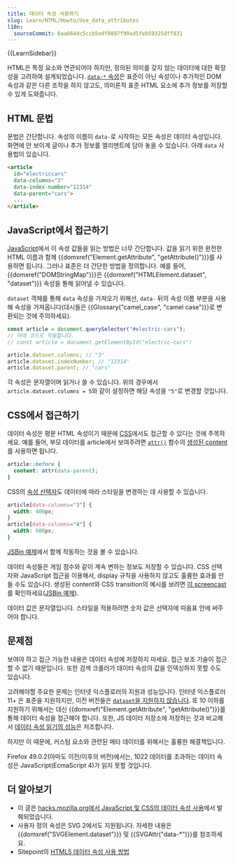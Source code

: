 ```yaml
---
title: 데이터 속성 사용하기
slug: Learn/HTML/Howto/Use_data_attributes
l10n:
  sourceCommit: 6aa664dc5ccb5edf0897f99ad5feb59325dff831
---
```


{{LearnSidebar}}

HTML은 특정 요소와 연관되어야 하지만, 정의된 의미를 갖지 않는 데이터에 대한 확장성을 고려하여 설계되었습니다. [`data-*` 속성](/ko/docs/Web/HTML/Global_attributes#dataset)은 표준이 아닌 속성이나 추가적인 DOM 속성과 같은 다른 조작을 하지 않고도, 의미론적 표준 HTML 요소에 추가 정보를 저장할 수 있게 도와줍니다.

## HTML 문법

문법은 간단합니다. 속성의 이름이 `data-`로 시작하는 모든 속성은 데이터 속성입니다. 화면에 안 보이게 글이나 추가 정보를 엘리멘트에 담아 놓을 수 있습니다. 아래 `data` 사용법이 있습니다.

```html
<article
  id="electriccars"
  data-columns="3"
  data-index-number="12314"
  data-parent="cars">
  ...
</article>
```

## JavaScript에서 접근하기

[JavaScript](/ko/docs/Web/JavaScript)에서 이 속성 값들을 읽는 방법은 너무 간단합니다. 값을 읽기 위한 완전한 HTML 이름과 함께 {{domxref("Element.getAttribute", "getAttribute()")}}를 사용하면 됩니다. 그러나 표준은 더 간단한 방법을 정의합니다. 예를 들어, {{domxref("DOMStringMap")}}은 {{domxref("HTMLElement.dataset", "dataset")}} 속성을 통해 읽어낼 수 있습니다.

`dataset` 객체를 통해 `data` 속성을 가져오기 위해선, `data-` 뒤의 속성 이름 부분을 사용해 속성을 가져옵니다(대시들은 {{Glossary("camel_case", "camel case")}}로 변환되는 것에 주의하세요).

```js
const article = document.querySelector("#electric-cars");
// 아래 코드도 작동합니다.
// const article = document.getElementById("electric-cars")

article.dataset.columns; // "3"
article.dataset.indexNumber; // "12314"
article.dataset.parent; // "cars"
```

각 속성은 문자열이며 읽거나 쓸 수 있습니다. 위의 경우에서 `article.dataset.columns = 5`와 같이 설정하면 해당 속성을 `"5"`로 변경할 것입니다.

## CSS에서 접근하기

데이터 속성은 평문 HTML 속성이기 때문에 [CSS](/ko/docs/Web/CSS)에서도 접근할 수 있다는 것에 주목하세요. 예를 들어, 부모 데이터를 article에서 보여주려면 [`attr()`](/ko/docs/Web/CSS/attr) 함수의 [생성된 content](/ko/docs/Web/CSS/content) 를 사용하면 됩니다.

```css
article::before {
  content: attr(data-parent);
}
```

CSS의 [속성 선택자](/ko/docs/Web/CSS/Attribute_selectors)도 데이터에 따라 스타일을 변경하는 데 사용할 수 있습니다.

```css
article[data-columns="3"] {
  width: 400px;
}
article[data-columns="4"] {
  width: 600px;
}
```

[JSBin 예제](http://jsbin.com/ujiday/2/edit)에서 함께 작동하는 것을 볼 수 있습니다.

데이터 속성들은 게임 점수와 같이 계속 변하는 정보도 저장할 수 있습니다. CSS 선택자와 JavaScript 접근을 이용해서, display 규칙을 사용하지 않고도 훌륭한 효과를 만들 수도 있습니다. 생성된 content와 CSS transition의 예시를 보려면 [이 screencast](http://www.youtube.com/watch?v=On_WyUB1gOk)를 확인하세요([JSBin 예제](http://jsbin.com/atawaz/3/edit)).

데이터 값은 문자열입니다. 스타일을 적용하려면 숫자 값은 선택자에 따옴표 안에 써주어야 합니다.

## 문제점

보여야 하고 접근 가능한 내용은 데이터 속성에 저장하지 마세요. 접근 보조 기술이 접근할 수 없기 때문입니다. 또한 검색 크롤러가 데이터 속성의 값을 인덱싱하지 못할 수도 있습니다.

고려해야할 주요한 문제는 인터넷 익스플로러의 지원과 성능입니다. 인터넷 익스플로러11+ 은 표준을 지원하지만, 이전 버전들은 [`dataset`을 지원하지 않습니다](http://caniuse.com/#feat=dataset). IE 10 이하를 지원하기 위해서는 대신 {{domxref("Element.getAttribute", "getAttribute()")}}를 통해 데이터 속성을 접근해야 합니다. 또한, JS 데이터 저장소에 저장하는 것과 비교해서 [데이터 속성 읽기의 성능](http://jsperf.com/data-dataset)은 저조합니다.

하지만 이 때문에, 커스텀 요소와 관련된 메타 데이터를 위해서는 훌륭한 해결책입니다.

Firefox 49.0.2(아마도 이전/이후의 버전)에서는, 1022 데이터를 초과하는 데이터 속성은 JavaScript(EcmaScript 4)가 읽지 못할 것입니다.

## 더 알아보기

- 이 글은 [hacks.mozilla.org에서 JavaScript 및 CSS의 데이터 속성 사용](https://hacks.mozilla.org/2012/10/using-data-attributes-in-javascript-and-css/)에서 발췌되었습니다.
- 사용자 정의 속성은 SVG 2에서도 지원됩니다. 자세한 내용은 {{domxref("SVGElement.dataset")}} 및 {{SVGAttr("data-*")}}를 참조하세요.
- Sitepoint의 [HTML5 데이터 속성 사용 방법](http://www.sitepoint.com/use-html5-data-attributes/)
